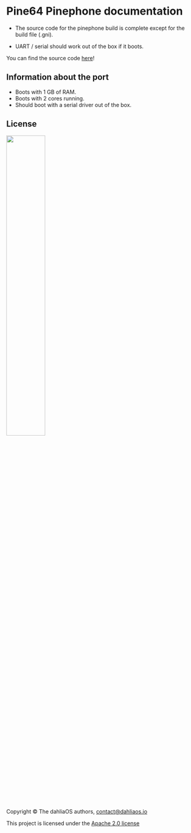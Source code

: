 # Pine64 Pinephone documentation

* The source code for the pinephone build is complete except for the build file (.gni). 

* UART / serial should work out of the box if it boots.

You can find the source code [here](https://github.com/dahliaos/fuchsia-pine64-pinephone)!

## Information about the port

* Boots with 1 GB of RAM.
* Boots with 2 cores running.
* Should boot with a serial driver out of the box.

## License

<p align="left">
  <img width="45%" src="https://github.com/dahliaos/brand/blob/master/Logo%20SVGs/dahliaOS%20logo%20with%20text%20(drop%20shadow).svg"
</p>

Copyright © The dahliaOS authors, contact@dahliaos.io

This project is licensed under the [Apache 2.0 license](../../LICENSE)

